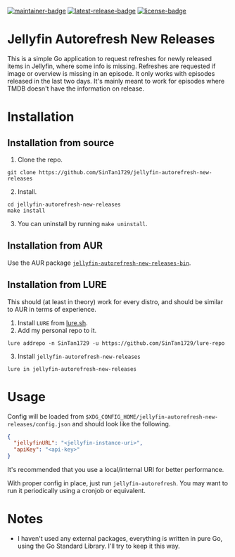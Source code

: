 <!-- SPDX-FileCopyrightText: 2025 Sayantan Santra <sayantan.santra689@gmail.com> -->
<!-- SPDX-License-Identifier: GPL-3.0-only -->

[![maintainer-badge](https://img.shields.io/badge/maintainer-SinTan1729-blue)](https://github.com/SinTan1729)
[![latest-release-badge](https://img.shields.io/github/v/release/SinTan1729/jellyfin-autorefresh-new-releases?label=latest%20release)](https://github.com/SinTan1729/jellyfin-autorefresh-new-releases/releases/latest)
[![license-badge](https://img.shields.io/github/license/SinTan1729/jellyfin-autorefresh-new-releases)](https://spdx.org/licenses/GPL-3.0-only.html)

# Jellyfin Autorefresh New Releases

This is a simple Go application to request refreshes for newly released items in Jellyfin, where some
info is missing. Refreshes are requested if image or overview is missing in an episode. It only works
with episodes released in the last two days. It's mainly meant to work for episodes where TMDB doesn't
have the information on release.

# Installation

## Installation from source

1. Clone the repo.

```
git clone https://github.com/SinTan1729/jellyfin-autorefresh-new-releases
```

2. Install.

```
cd jellyfin-autorefresh-new-releases
make install
```

3. You can uninstall by running `make uninstall`.

## Installation from AUR

Use the AUR package [`jellyfin-autorefresh-new-releases-bin`](https://aur.archlinux.org/packages/jellyfin-autorefresh-new-releases-bin).

## Installation from LURE

This should (at least in theory) work for every distro, and should be similar to AUR in terms of experience.

1. Install `LURE` from [lure.sh](https://lure.sh).
2. Add my personal repo to it.

```
lure addrepo -n SinTan1729 -u https://github.com/SinTan1729/lure-repo
```

3. Install `jellyfin-autorefresh-new-releases`

```
lure in jellyfin-autorefresh-new-releases
```

# Usage

Config will be loaded from `$XDG_CONFIG_HOME/jellyfin-autorefresh-new-releases/config.json` and should look like
the following.

```json
{
  "jellyfinURL": "<jellyfin-instance-uri>",
  "apiKey": "<api-key>"
}
```

It's recommended that you use a local/internal URI for better performance.

With proper config in place, just run `jellyfin-autorefresh`. You may want to run it periodically using a cronjob or equivalent.

# Notes

- I haven't used any external packages, everything is written in pure Go, using the Go Standard Library. I'll try to keep it this way.
